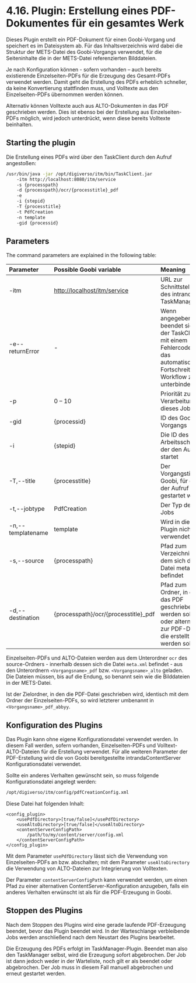 # 4.16. Plugin: Erstellung eines PDF-Dokumentes für ein gesamtes Werk

Dieses Plugin erstellt ein PDF-Dokument für einen Goobi-Vorgang und speichert es im Dateisystem ab. Für das Inhaltsverzeichnis wird dabei die Struktur der METS-Datei des Goobi-Vorgangs verwendet, für die Seiteninhalte die in der METS-Datei referenzierten Bilddateien.

Je nach Konfiguration können - sofern vorhanden – auch bereits existierende Einzelseiten-PDFs für die Erzeugung des Gesamt-PDFs verwendet werden. Damit geht die Erstellung des PDFs erheblich schneller, da keine Konvertierung stattfinden muss, und Volltexte aus den Einzelseiten-PDFs übernommen werden können.

Alternativ können Volltexte auch aus ALTO-Dokumenten in das PDF geschrieben werden. Dies ist ebenso bei der Erstellung aus Einzelseiten-PDFs möglich, wird jedoch unterdrückt, wenn diese bereits Volltexte beinhalten.

## Starting the plugin

Die Erstellung eines PDFs wird über den TaskClient durch den Aufruf angestoßen:

```bash
/usr/bin/java -jar /opt/digiverso/itm/bin/TaskClient.jar 
    -itm http://localhost:8080/itm/service 
    -s {processpath} 
    -d {processpath}/ocr/{processtitle}_pdf 
    -e 
    -i {stepid} 
    -T {processtitle} 
    -t PdfCreation 
    -n template 
    -gid {processid}
```

## Parameters

The command parameters are explained in the following table:

| Parameter | Possible Goobi variable | Meaning |
| :--- | :--- | :--- |
| -itm | [http://localhost/itm/service](http://localhost:8080/itm/service) | URL zur Schnittstelle des intranda TaskManagers |
| -e--returnError | - | Wenn angegeben, beendet sich der TaskClient mit einem Fehlercode, um das automatische Fortschreiten im Workflow zu unterbinden |
| -p | 0 – 10 | Priorität zur Verarbeitung dieses Jobs |
| -gid | {processid} | ID des Goobi-Vorgangs |
| -i | {stepid} | Die ID des Arbeitsschrittes, der den Aufruf startet |
| -T,--title | {processtitle} | Der Vorgangstitel in Goobi, für den der Aufruf gestartet wird |
| -t,--jobtype | PdfCreation | Der Typ des Jobs |
| -n,--templatename | template | Wird in diesem Plugin nicht verwendet. |
| -s,--source | {processpath} | Pfad zum Verzeichnis, in dem sich die Datei meta.xml befindet |
| -d,--destination | {processpath}/ocr/{processtitle}\_pdf | Pfad zum Ordner, in den das PDF geschrieben werden soll, oder alternativ zur PDF-Datei die erstellt werden soll |

Einzelseiten-PDFs und ALTO-Dateien werden aus dem Unterordner `ocr` des source-Ordners - innerhalb dessen sich die Datei `meta.xml` befindet - aus den Unterordnern `<Vorgangsname>_pdf` bzw. `<Vorgangsname>_alto` geladen. Die Dateien müssen, bis auf die Endung, so benannt sein wie die Bilddateien in der METS-Datei.

Ist der Zielordner, in den die PDF-Datei geschrieben wird, identisch mit dem Ordner der Einzelseiten-PDFs, so wird letzterer umbenannt in `<Vorgangsname>_pdf_abbyy`.

## Konfiguration des Plugins

Das Plugin kann ohne eigene Konfigurationsdatei verwendet werden. In diesem Fall werden, sofern vorhanden, Einzelseiten-PDFs und Volltext-ALTO-Dateien für die Erstellung verwendet. Für alle weiteren Parameter der PDF-Erstellung wird die von Goobi bereitgestellte intrandaContentServer Konfigurationsdatei verwendet.

Sollte ein anderes Verhalten gewünscht sein, so muss folgende Konfigurationsdatei angelegt werden:

```bash
/opt/digiverso/itm/config/pdfCreationConfig.xml
```

Diese Datei hat folgenden Inhalt:

```markup
<config_plugin>
    <usePdfDirectory>[true/false]</usePdfDirectory>
    <useAltoDirectory>[true/false]</useAltoDirectory>
    <contentServerConfigPath>
        /path/to/my/content/server/config.xml
    </contentServerConfigPath>
</config_plugin>
```

Mit dem Parameter `usePdfDirectory` lässt sich die Verwendung von Einzelseiten-PDFs an bzw. abschalten; mit dem Parameter `useAltoDirectory` die Verwendung von ALTO-Dateien zur Integrierung von Volltexten.

Der Parameter `contentServerConfigPath` kann verwendet werden, um einen Pfad zu einer alternativen ContentServer-Konfiguration anzugeben, falls ein anderes Verhalten erwünscht ist als für die PDF-Erzeugung in Goobi.

## Stoppen des Plugins

Nach dem Stoppen des Plugins wird eine gerade laufende PDF-Erzeugung beendet, bevor das Plugin beendet wird. In der Warteschlange verbleibende Jobs werden anschließend nach dem Neustart des Plugins bearbeitet.

Die Erzeugung des PDFs erfolgt im TaskManager-Plugin. Beendet man also den TaskManager selbst, wird die Erzeugung sofort abgebrochen. Der Job ist dann jedoch weder in der Warteliste, noch gilt er als beendet oder abgebrochen. Der Job muss in diesem Fall manuell abgebrochen und erneut gestartet werden.

